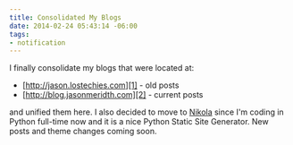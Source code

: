 ```yaml
---
title: Consolidated My Blogs
date: 2014-02-24 05:43:14 -06:00
tags:
- notification
---
```


I finally consolidate my blogs that were located at:

* [http://jason.lostechies.com][1] - old posts
* [http://blog.jasonmeridth.com][2] - current posts

and unified them here.  I also decided to move to [Nikola][3] since I'm coding in Python full-time now and it is a nice Python Static Site Generator.  New posts and theme changes coming soon.

  [1]: http://jason.lostechies.com
  [2]: http://blog.jasonmeridth.com
  [3]: http://getnikola.com
